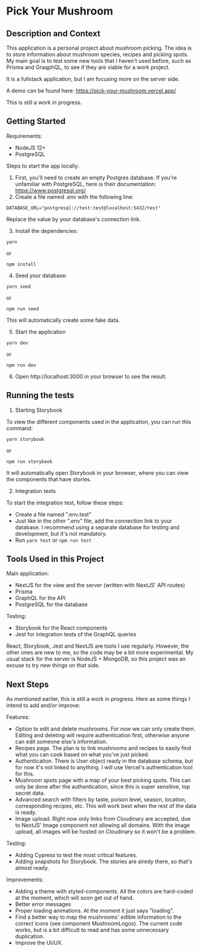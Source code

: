 # Pick Your Mushroom

## Description and Context

This application is a personal project about mushroom picking. The idea is to store information about mushroom species, recipes and picking spots.
My main goal is to test some new tools that I haven't used before, such as Prisma and GraqphQL, to see if they are viable for a work project.

It is a fullstack application, but I am focusing more on the server side.

A demo can be found here: https://pick-your-mushroom.vercel.app/

This is still a work in progress.

## Getting Started

Requirements:

- NodeJS 12+
- PostgreSQL

Steps to start the app locally:

1. First, you'll need to create an empty Postgres database. If you're unfamiliar with PostgreSQL, here is their documentation: https://www.postgresql.org/
2. Create a file named .env with the following line:

`DATABASE_URL="postgresql://test:test@localhost:5432/test" `

Replace the value by your database's connection link.

3. Install the dependencies:

`yarn`

or

`npm install`

4. Seed your database:

`yarn seed`

or

`npm run seed`

This will automatically create some fake data.

5. Start the application

`yarn dev`

or

`npm run dev`

6. Open http://localhost:3000 in your browser to see the result.

## Running the tests

1. Starting Storybook

To view the different components used in the application, you can run this command:

`yarn storybook`

or

`npm run storybook`

It will automatically open Storybook in your browser, where you can view the components that have stories.

2. Integration tests

To start the integration test, follow these steps:

- Create a file named ".env.test"
- Just like in the other ".env" file, add the connection link to your database. I recommend using a separate database for testing and development, but it's not mandatory.
- Run `yarn test` or `npm run test`

## Tools Used in this Project

Main application:

- NextJS for the view and the server (written with NextJS' API routes)
- Prisma
- GraphQL for the API
- PostgreSQL for the database

Testing:

- Storybook for the React components
- Jest for integration tests of the GraphQL queries

React, Storybook, Jest and NextJS are tools I use regularly. However, the other ones are new to me, so the code may be a bit more experimental. My usual stack for the server is NodeJS + MongoDB, so this project was an excuse to try new things on that side.

## Next Steps

As mentioned earlier, this is still a work in progress. Here as some things I intend to add and/or improve:

Features:

- Option to edit and delete mushrooms. For now we can only create them. Editing and deleting will require authentication first, otherwise anyone can edit someone else's information.
- Recipes page. The plan is to link mushrooms and recipes to easily find what you can cook based on what you've just picked.
- Authentication. There is User object ready in the database schema, but for now it's not linked to anything. I will use Vercel's authentication tool for this.
- Mushroom spots page with a map of your best picking spots. This can only be done after the authentication, since this is super sensitive, top secret data.
- Advanced search with filters by taste, poison level, season, location, corresponding recipes, etc. This will work best when the rest of the data is ready.
- Image upload. Right now only links from Cloudinary are accepted, due to NextJS' Image component not allowing all domains. With the image upload, all images will be hosted on Cloudinary so it won't be a problem.

Testing:

- Adding Cypress to test the most critical features.
- Adding snapshots for Storybook. The stories are alredy there, so that's almost ready.

Improvements:

- Adding a theme with styled-components. All the colors are hard-coded at the moment, which will soon get out of hand.
- Better error messages
- Proper loading animations. At the moment it just says "loading".
- Find a better way to map the mushrooms' edible information to the correct icons (see component MushroomLogos). The current code works, but is a bit difficult to read and has some unnecessary duplication.
- Improve the UI/UX.
